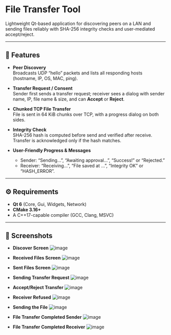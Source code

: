 # File Transfer Tool

Lightweight Qt-based application for discovering peers on a LAN and sending files reliably with SHA-256 integrity checks and user-mediated accept/reject.

---

## 🚀 Features

- **Peer Discovery**  
  Broadcasts UDP “hello” packets and lists all responding hosts (hostname, IP, OS, MAC, ping).

- **Transfer Request / Consent**  
  Sender first sends a transfer request; receiver sees a dialog with sender name, IP, file name & size, and can **Accept** or **Reject**.

- **Chunked TCP File Transfer**  
  File is sent in 64 KiB chunks over TCP, with a progress dialog on both sides.

- **Integrity Check**  
  SHA-256 hash is computed before send and verified after receive. Transfer is acknowledged only if the hash matches.

- **User-Friendly Progress & Messages**  
  - Sender: “Sending…”, “Awaiting approval…”, “Success!” or “Rejected.”  
  - Receiver: “Receiving…”, “File saved at …”, “Integrity OK” or “HASH_ERROR”.

---

## ⚙️ Requirements

- **Qt 6** (Core, Gui, Widgets, Network)  
- **CMake 3.16+**  
- A C++17-capable compiler (GCC, Clang, MSVC)

---

## 🔭 Screenshots

- **Discover Screen**
![image](https://github.com/user-attachments/assets/95ff537f-b467-4b63-b0e3-51ed78c5750e)


- **Received Files Screen**
![image](https://github.com/user-attachments/assets/d6cc3240-68e7-448d-8533-42041f505f97)


- **Sent Files Screen**
![image](https://github.com/user-attachments/assets/362bac74-1ba7-42e7-b54a-541b03fccdd7)


- **Sending Transfer Request**
![image](https://github.com/user-attachments/assets/41f75f2e-0641-4242-a7ba-b3644c345a7b)


- **Accept/Reject Transfer**
![image](https://github.com/user-attachments/assets/0efad451-c9aa-4d87-9547-0b729c24898a)


- **Receiver Refused**
![image](https://github.com/user-attachments/assets/9379462f-65e1-4f76-ac80-fc5e3f8c3262)


- **Sending the File**
![image](https://github.com/user-attachments/assets/92830244-ec0d-4bc0-9fcd-bb630d3e6065)


- **File Transfer Completed Sender**
![image](https://github.com/user-attachments/assets/31c7745f-e9eb-4d85-bbf5-3cc4eb9aaaff)


- **File Transfer Completed Receiver**
![image](https://github.com/user-attachments/assets/0bbdb74f-8df8-4400-8f87-ce1b0be8d355)



